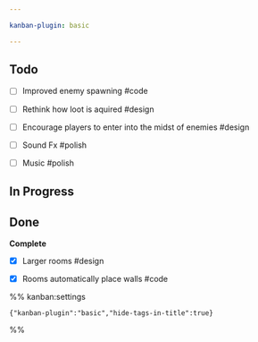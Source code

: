 ```yaml
---

kanban-plugin: basic

---
```


## Todo

- [ ] Improved enemy spawning #code
- [ ] Rethink how loot is aquired #design
- [ ] Encourage players to enter into the midst of enemies #design
- [ ] Sound Fx #polish
- [ ] Music #polish


## In Progress



## Done

**Complete**
- [x] Larger rooms #design
- [x] Rooms automatically place walls #code




%% kanban:settings
```
{"kanban-plugin":"basic","hide-tags-in-title":true}
```
%%